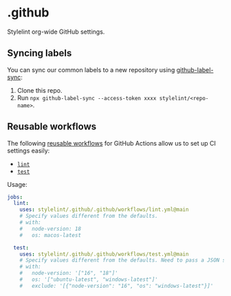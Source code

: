 # .github

Stylelint org-wide GitHub settings.

## Syncing labels

You can sync our common labels to a new repository using [github-label-sync](https://github.com/Financial-Times/github-label-sync):

1. Clone this repo.
2. Run `npx github-label-sync --access-token xxxx stylelint/<repo-name>`.

## Reusable workflows

The following [reusable workflows](https://docs.github.com/en/actions/using-workflows/reusing-workflows) for GitHub Actions allow us to set up CI settings easily:

- [`lint`](.github/workflows/lint.yml)
- [`test`](.github/workflows/test.yml)

Usage:

```yaml
jobs:
  lint:
    uses: stylelint/.github/.github/workflows/lint.yml@main
    # Specify values different from the defaults.
    # with:
    #   node-version: 18
    #   os: macos-latest

  test:
    uses: stylelint/.github/.github/workflows/test.yml@main
    # Specify values different from the defaults. Need to pass a JSON string.
    # with:
    #   node-version: '["16", "18"]'
    #   os: '["ubuntu-latest", "windows-latest"]'
    #   exclude: '[{"node-version": "16", "os": "windows-latest"}]'
```
